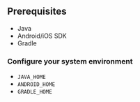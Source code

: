 ## Prerequisites

* Java
* Android/iOS SDK
* Gradle

### Configure your system environment

* `JAVA_HOME`
* `ANDROID_HOME`
* `GRADLE_HOME`
